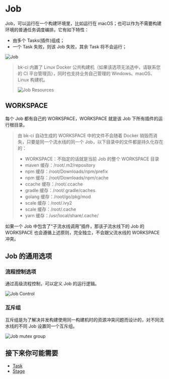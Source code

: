 # Job

Job，可以运行在一个构建环境里，比如运行在 macOS；也可以作为不需要构建环境的普通任务调度编排。它有如下特性：

- 由多个 Tasks(插件)组成；
- 一个 Task 失败，则该 Job 失败，其余 Task 将不会运行；

![Job](../assets/job.png)

> bk-ci 内置了 Linux Docker 公共构建机（如果该选项无法选中，请联系您的 CI 平台管理员），同时也支持业务自己管理的 Windows、macOS、Linux 构建机。
>
> ![Job Resources](../assets/job_resource.png)

## WORKSPACE

每个 Job 都有自己的 WORKSPACE，WORKSPACE 就是该 Job 下所有插件的运行根目录。
> 由 bk-ci 自动生成的 WORKSPACE 中的文件不会随着 Docker 销毁而消失，只要是同一个流水线的同一个 Job，以下目录中的文件都是持久化存在的：
>
> - WORKSPACE：不指定的话就是当前 Job 的整个 WORKSPACE 目录
> - maven 缓存：/root/.m2/repository
> - npm 缓存：/root/Downloads/npm/prefix
> - npm 缓存：/root/Downloads/npm/cache
> - ccache 缓存：/root/.ccache
> - gradle 缓存：/root/.gradle/caches
> - golang 缓存：/root/go/pkg/mod
> - scale 缓存：/root/.ivy2
> - scale 缓存：/root/.cache
> - yarn 缓存：/usr/local/share/.cache/

如果一个 Job 中包含了“子流水线调用”插件，那该子流水线下的 Job 的 WORKSPACE 也会遵循上述原则，完全独立，不会跟父流水线的 WORKSPACE 冲突。

## Job 的通用选项

### 流程控制选项

通过高级流程控制，可以定义 Job 的运行逻辑。

![Job Control](../assets/job_control.png)

### 互斥组

互斥组是为了解决并发构建使用同一构建机时的资源冲突问题而设计的，对不同流水线的不同 Job 设置同一个互斥组。

![Job mutex group](../assets/job_mutex_group%20.png)

## 接下来你可能需要

- [Task](Task.md)
- [Stage](Stage.md)
